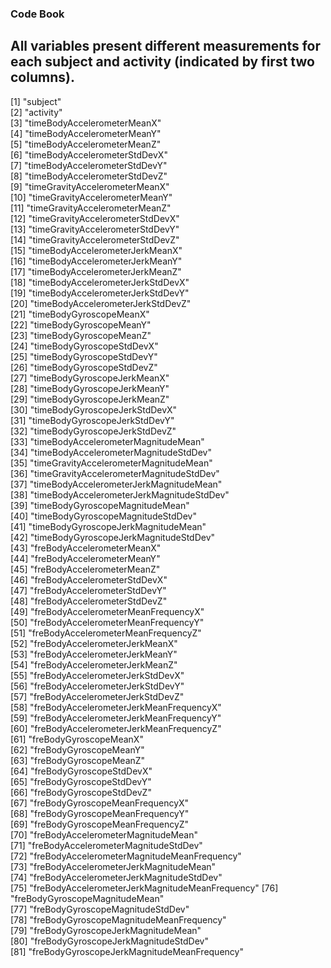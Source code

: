 ### Code Book ###

## All variables present different measurements for each subject and activity (indicated by first two columns). ##

 [1] "subject"                                       
 [2] "activity"                                      
 [3] "timeBodyAccelerometerMeanX"                    
 [4] "timeBodyAccelerometerMeanY"                    
 [5] "timeBodyAccelerometerMeanZ"                    
 [6] "timeBodyAccelerometerStdDevX"                  
 [7] "timeBodyAccelerometerStdDevY"                  
 [8] "timeBodyAccelerometerStdDevZ"                  
 [9] "timeGravityAccelerometerMeanX"                 
[10] "timeGravityAccelerometerMeanY"                 
[11] "timeGravityAccelerometerMeanZ"                 
[12] "timeGravityAccelerometerStdDevX"               
[13] "timeGravityAccelerometerStdDevY"               
[14] "timeGravityAccelerometerStdDevZ"               
[15] "timeBodyAccelerometerJerkMeanX"                
[16] "timeBodyAccelerometerJerkMeanY"                
[17] "timeBodyAccelerometerJerkMeanZ"                
[18] "timeBodyAccelerometerJerkStdDevX"              
[19] "timeBodyAccelerometerJerkStdDevY"              
[20] "timeBodyAccelerometerJerkStdDevZ"              
[21] "timeBodyGyroscopeMeanX"                        
[22] "timeBodyGyroscopeMeanY"                        
[23] "timeBodyGyroscopeMeanZ"                        
[24] "timeBodyGyroscopeStdDevX"                      
[25] "timeBodyGyroscopeStdDevY"                      
[26] "timeBodyGyroscopeStdDevZ"                      
[27] "timeBodyGyroscopeJerkMeanX"                    
[28] "timeBodyGyroscopeJerkMeanY"                    
[29] "timeBodyGyroscopeJerkMeanZ"                    
[30] "timeBodyGyroscopeJerkStdDevX"                  
[31] "timeBodyGyroscopeJerkStdDevY"                  
[32] "timeBodyGyroscopeJerkStdDevZ"                  
[33] "timeBodyAccelerometerMagnitudeMean"            
[34] "timeBodyAccelerometerMagnitudeStdDev"          
[35] "timeGravityAccelerometerMagnitudeMean"         
[36] "timeGravityAccelerometerMagnitudeStdDev"       
[37] "timeBodyAccelerometerJerkMagnitudeMean"        
[38] "timeBodyAccelerometerJerkMagnitudeStdDev"      
[39] "timeBodyGyroscopeMagnitudeMean"                
[40] "timeBodyGyroscopeMagnitudeStdDev"              
[41] "timeBodyGyroscopeJerkMagnitudeMean"            
[42] "timeBodyGyroscopeJerkMagnitudeStdDev"          
[43] "freBodyAccelerometerMeanX"                     
[44] "freBodyAccelerometerMeanY"                     
[45] "freBodyAccelerometerMeanZ"                     
[46] "freBodyAccelerometerStdDevX"                   
[47] "freBodyAccelerometerStdDevY"                   
[48] "freBodyAccelerometerStdDevZ"                   
[49] "freBodyAccelerometerMeanFrequencyX"            
[50] "freBodyAccelerometerMeanFrequencyY"            
[51] "freBodyAccelerometerMeanFrequencyZ"            
[52] "freBodyAccelerometerJerkMeanX"                 
[53] "freBodyAccelerometerJerkMeanY"                 
[54] "freBodyAccelerometerJerkMeanZ"                 
[55] "freBodyAccelerometerJerkStdDevX"               
[56] "freBodyAccelerometerJerkStdDevY"               
[57] "freBodyAccelerometerJerkStdDevZ"               
[58] "freBodyAccelerometerJerkMeanFrequencyX"        
[59] "freBodyAccelerometerJerkMeanFrequencyY"        
[60] "freBodyAccelerometerJerkMeanFrequencyZ"        
[61] "freBodyGyroscopeMeanX"                         
[62] "freBodyGyroscopeMeanY"                         
[63] "freBodyGyroscopeMeanZ"                         
[64] "freBodyGyroscopeStdDevX"                       
[65] "freBodyGyroscopeStdDevY"                       
[66] "freBodyGyroscopeStdDevZ"                       
[67] "freBodyGyroscopeMeanFrequencyX"                
[68] "freBodyGyroscopeMeanFrequencyY"                
[69] "freBodyGyroscopeMeanFrequencyZ"                
[70] "freBodyAccelerometerMagnitudeMean"             
[71] "freBodyAccelerometerMagnitudeStdDev"           
[72] "freBodyAccelerometerMagnitudeMeanFrequency"    
[73] "freBodyAccelerometerJerkMagnitudeMean"         
[74] "freBodyAccelerometerJerkMagnitudeStdDev"       
[75] "freBodyAccelerometerJerkMagnitudeMeanFrequency"
[76] "freBodyGyroscopeMagnitudeMean"                 
[77] "freBodyGyroscopeMagnitudeStdDev"               
[78] "freBodyGyroscopeMagnitudeMeanFrequency"        
[79] "freBodyGyroscopeJerkMagnitudeMean"             
[80] "freBodyGyroscopeJerkMagnitudeStdDev"           
[81] "freBodyGyroscopeJerkMagnitudeMeanFrequency"    